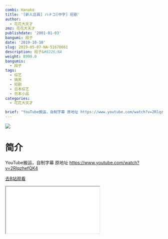 ```yaml
---
combi: Hanako
title: '[新人店員] ハナコ[中字] 短剧'
author:
  - 花花大天才
zmz: 花花大天才
publishdate: '2001-01-03'
bangumi: 段子
date: '2019-10-10'
slug: 2019-05-07-NA-51678661
description: 段子&#8226;NA
weight: 8990.0
bangumis:
  - 段子
tags:
  - 综艺
  - 搞笑
  - 短剧
  - 日本综艺
  - 日本小品
categories:
  - 花花大天才

brief: "YouTube搬运，自制字幕 原地址 https://www.youtube.com/watch?v=2RlqzhefQK4"
---
```

![](https://raw.githubusercontent.com/tcgriffith/owaraisite/master/static/tmpimg/4366f4c077c6949f22227c83d16e8f274c6d5f90.jpg.480.jpg)
# 简介  
YouTube搬运，自制字幕
原地址 https://www.youtube.com/watch?v=2RlqzhefQK4  

[去B站观看](https://www.bilibili.com/video/av51678661/)
<div class ="resp-container"><iframe class="testiframe" src="//player.bilibili.com/player.html?aid=51678661"", scrolling="no", allowfullscreen="true" > </iframe></div> 

